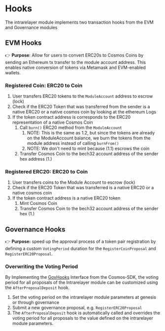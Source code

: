 <!--
order: 5
-->

# Hooks

The intrarelayer module implements two transaction hooks from the EVM and Governance modules

## EVM Hooks

👉 **Purpose**: Allow for users to convert ERC20s to Cosmos Coins by sending an Ethereum tx transfer to the module account address. This enables native conversion of tokens via Metamask and EVM-enabled wallets.

### Registered Coin: ERC20 to Coin

1. User transfers ERC20 tokens to the `ModuleAccount` address to escrow (lock)
2. Check if the ERC20 Token that was transferred from the sender is a native ERC20 or a native cosmos coin by looking at the ethereum Logs
3. If the token contract address is corresponds to the ERC20 representation of a native Cosmos Coin
    1. Call `burn()` ERC20 method from the  `ModuleAccount`
        1. NOTE: This is the same as 1.2, but since the tokens are already on the ModuleAccount balance, we burn the tokens from the module address instead of calling `burnFrom()`
        2. NOTE: We don't need to mint because (1.1) escrows the coin
    2. Transfer Cosmos Coin to the bech32 account address of the sender hex address (1.)

### Registered ERC20: ERC20 to Coin

1. User transfers coins to the Module Account to escrow (lock)
2. Check if the ERC20 Token that was transferred is a native ERC20 or a native cosmos coin
3. If the token contract address is a native ERC20 token
    1. Mint Cosmos Coin
    2. Transfer Cosmos Coin to the bech32 account address of the sender hex (1.)

## Governance Hooks

👉 **Purpose:** speed up the approval process of a token pair registration by defining a custom `VotingPeriod` duration for the `RegisterCoinProposal` and `RegisterERC20Proposal`.

### Overwriting the Voting Period

By Implementing the [GovHooks](https://github.com/cosmos/cosmos-sdk/blob/86474748888204515f59aaeab9be295066563f46/x/gov/types/expected_keepers.go#L57) Interface from the Cosmos-SDK, the voting period for all proposals of the Intrarelayer module can be customized using the `AfterProposalDeposit` hook.

1. Set the voting period  on the intrarelayer module parameters at genesis or through governance
2. Submit a new governance proposal, e.g. `RegisterERC20Proposal`
3. The `AfterProposalDeposit` hook is automatically called and overrides the voting period for all proposals to the value defined on the intrarelayer module parameters.
